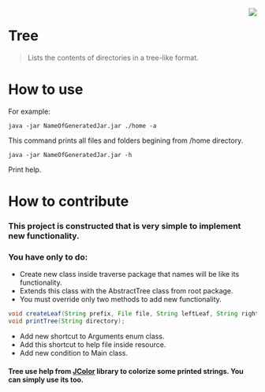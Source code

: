 <img src="tree.ico" align="right" />

# Tree
> Lists the contents of directories in a tree-like format.

# How to use
For example:
```sbtshell
java -jar NameOfGeneratedJar.jar ./home -a
```
This command prints all files and folders begining from /home directory.

```sbtshell
java -jar NameOfGeneratedJar.jar -h
```
Print help.

# How to contribute
### This project is constructed that is very simple to implement new functionality.   
### You have only to do:

* Create new class inside traverse package that names will be like its functionality.
* Extends this class with the AbstractTree class from root package.
* You must override only two methods to add new functionality.
```java
void createLeaf(String prefix, File file, String leftLeaf, String rightLeaf);
void printTree(String directory);
```
 * Add new shortcut to Arguments enum class.
 * Add this shortcut to help file inside resource.
 * Add new condition to Main class.
 
 #### Tree use help from [JColor](https://github.com/dialex/JColor) library to colorize some printed strings. You can simply use its too.
